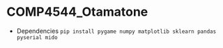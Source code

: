 # COMP4544_Otamatone

- Dependencies
```pip install pygame numpy matplotlib sklearn pandas pyserial mido```